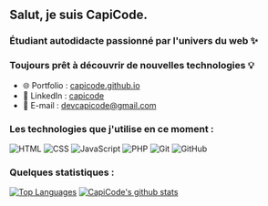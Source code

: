 ## **Salut, je suis CapiCode.**

### Étudiant autodidacte passionné par l'univers du web ✨
### Toujours prêt à découvrir de nouvelles technologies 💡

* 🌐 Portfolio  : [capicode.github.io](https://www.linkedin.com/in/giovanni-charles-edouard-a15337179/) 
* 🤵 LinkedIn   : [capicode](https://www.linkedin.com/in/giovanni-charles-edouard-a15337179/) 
* 📧 E-mail     : devcapicode@gmail.com

### Les technologies que j'utilise en ce moment :

![HTML](https://img.shields.io/badge/HTML-black?style=flat-square&logo=html)
![CSS](https://img.shields.io/badge/-CSS-black?style=flat-square&logo=css)
![JavaScript](https://img.shields.io/badge/-JavaScript-black?style=flat-square&logo=javascript)
![PHP](https://img.shields.io/badge/-PHP-black?style=flat-square&logo=php)
![Git](https://img.shields.io/badge/-Git-black?style=flat-square&logo=git)
![GitHub](https://img.shields.io/badge/-GitHub-181717?style=flat-square&logo=github)
<br>

### Quelques statistiques :


[![Top Languages](https://github-readme-stats.vercel.app/api/top-langs/?username=CapiCode&title_color=dbdada&icon_color=dbdada&text_color=3BD98F&&card_width=350&theme=radical&)](https://github.com/CapiCode)
[![CapiCode's github stats](https://github-readme-stats.vercel.app/api?username=CapiCode&title_color=dbdada&icon_color=dbdada&text_color=3BD98F&show_icons=true&theme=radical&line_height=25)](https://github.com/CapiCode)